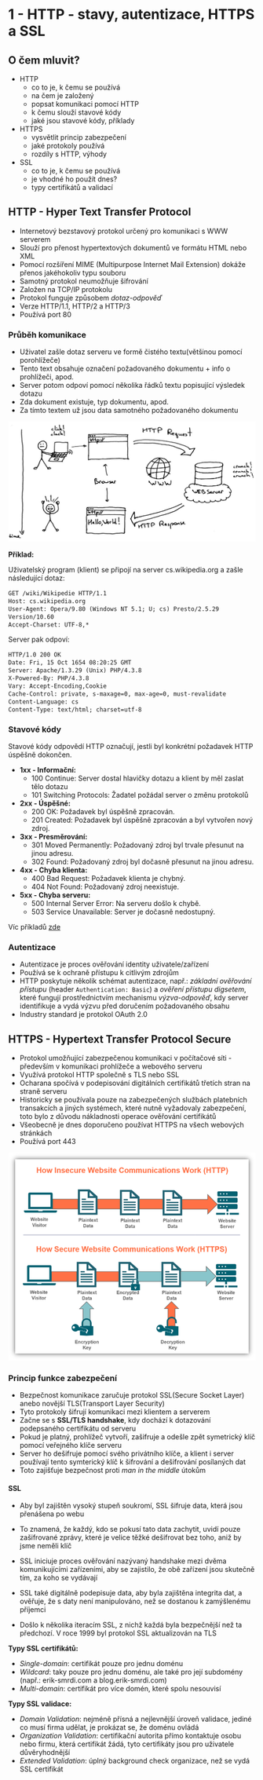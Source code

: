 # 1 - HTTP - stavy, autentizace, HTTPS a SSL

## O čem mluvit?
- HTTP
	- co to je, k čemu se používá
	- na čem je založený
	- popsat komunikaci pomocí HTTP
	- k čemu slouží stavové kódy
 	- jaké jsou stavové kódy, příklady
- HTTPS
	- vysvětlit princip zabezpečení
 	- jaké protokoly používá
	- rozdíly s HTTP, výhody
- SSL
	- co to je, k čemu se používá
	- je vhodné ho použít dnes?
	- typy certifikátů a validací

## HTTP - Hyper Text Transfer Protocol
- Internetový bezstavový protokol určený pro komunikaci s WWW serverem
- Slouží pro přenost hypertextových dokumentů ve formátu HTML nebo XML
- Pomocí rozšíření MIME (Multipurpose Internet Mail Extension) dokáže přenos jakéhokoliv typu souboru
- Samotný protokol neumožňuje šifrování
- Založen na TCP/IP protokolu
- Protokol funguje způsobem *dotaz-odpověď*
- Verze HTTP/1.1, HTTP/2 a HTTP/3
- Používá port 80

### Průběh komunikace
- Uživatel zašle dotaz serveru ve formě čistého textu(většinou pomocí porohlížeče)
- Tento text obsahuje označení požadovaného dokumentu + info o prohlížeči, apod.
- Server potom odpoví pomocí několika řádků textu popisující výsledek dotazu
- Zda dokument existuje, typ dokumentu, apod.
- Za tímto textem už jsou data samotného požadovaného dokumentu

![http_communication](../images/01_http.jpg)

**Příklad:**

Uživatelský program (klient) se připojí na server cs.wikipedia.org a zašle následující dotaz:

```
GET /wiki/Wikipedie HTTP/1.1
Host: cs.wikipedia.org
User-Agent: Opera/9.80 (Windows NT 5.1; U; cs) Presto/2.5.29 Version/10.60
Accept-Charset: UTF-8,*
```

Server pak odpoví:

```
HTTP/1.0 200 OK
Date: Fri, 15 Oct 1654 08:20:25 GMT
Server: Apache/1.3.29 (Unix) PHP/4.3.8
X-Powered-By: PHP/4.3.8
Vary: Accept-Encoding,Cookie
Cache-Control: private, s-maxage=0, max-age=0, must-revalidate
Content-Language: cs
Content-Type: text/html; charset=utf-8
```

### Stavové kódy
Stavové kódy odpovědí HTTP označují, jestli byl konkrétní požadavek HTTP úspěšně dokončen.

- **1xx - Informační:**
	- 100 Continue: Server dostal hlavičky dotazu a klient by měl zaslat tělo dotazu
	- 101 Switching Protocols: Žadatel požádal server o změnu protokolů
- **2xx - Úspěšné:**
    - 200 OK: Požadavek byl úspěšně zpracován.
    - 201 Created: Požadavek byl úspěšně zpracován a byl vytvořen nový zdroj.
- **3xx - Presměrování:**
    - 301 Moved Permanently: Požadovaný zdroj byl trvale přesunut na jinou adresu.
    - 302 Found: Požadovaný zdroj byl dočasně přesunut na jinou adresu.
- **4xx - Chyba klienta:**
    - 400 Bad Request: Požadavek klienta je chybný.
    - 404 Not Found: Požadovaný zdroj neexistuje.
- **5xx - Chyba serveru:**
    - 500 Internal Server Error: Na serveru došlo k chybě.
    - 503 Service Unavailable: Server je dočasně nedostupný.

Víc příkladů [zde](https://status.js.org/)
### Autentizace
- Autentizace je proces ověřování identity uživatele/zařízení 
- Používá se k ochraně přístupu k citlivým zdrojům
- HTTP poskytuje několik schémat autentizace, např.: *základní ověřování přístupu* (header `Authentication: Basic`) a *ověření přístupu digsetem*, které fungují prostřednictvím mechanismu *výzva-odpověď*, kdy server identifikuje a vydá výzvu před doručením požadovaného obsahu
- Industry standard je protokol OAuth 2.0


## HTTPS - Hypertext Transfer Protocol Secure
- Protokol umožňující zabezpečenou komunikaci v počítačové síti - především v komunikaci prohlížeče a webového serveru
- Využívá protokol HTTP společně s TLS nebo SSL
- Ocharana spočívá v podepisování digitálních certifikátů třetích stran na straně serveru
- Historicky se používala pouze na zabezpečených službách platebních transakcích a jiných systémech, které nutně vyžadovaly zabezpečení, toto bylo z důvodu nákladnosti operace ověřování certifikátů
- Všeobecně je dnes doporučeno používat HTTPS na všech webových stránkách
- Používá port 443

![https](../images/01_https.png)

### Princip funkce zabezpečení
- Bezpečnost komunikace zaručuje protokol SSL(Secure Socket Layer) anebo novější TLS(Transport Layer Security)
- Tyto protokoly šifrují komunikaci mezi klientem a serverem
- Začne se s **SSL/TLS handshake**, kdy dochází k dotazování podepsaného certifikátu od serveru
- Pokud je platný, prohlížeč vytvoří, zašifruje a odešle zpět symetrický klíč pomocí veřejného klíče serveru
- Server ho dešifruje pomocí svého privátního klíče, a klient i server používají tento symterický klíč k šifrování a dešifrování posílaných dat
- Toto zajišťuje bezpečnost proti *man in the middle* útokům

#### SSL
- Aby byl zajištěn vysoký stupeň soukromí, SSL šifruje data, která jsou přenášena po webu
- To znamená, že každý, kdo se pokusí tato data zachytit, uvidí pouze zašifrované zprávy, které je velice těžké dešifrovat bez toho, aniž by jsme neměli klíč
- SSL iniciuje proces ověřování nazývaný handshake mezi dvěma komunikujícími zařízeními, aby se zajistilo, že obě zařízení jsou skutečně tím, za koho se vydávají 
- SSL také digitálně podepisuje data, aby byla zajištěna integrita dat, a ověřuje, že s daty není manipulováno, než se dostanou k zamýšlenému příjemci

- Došlo k několika iteracím SSL, z nichž každá byla bezpečnější než ta předchozí. V roce 1999 byl protokol SSL aktualizován na TLS

**Typy SSL certifikátů:**

- *Single-domain*: certifikát pouze pro jednu doménu
- *Wildcard*: taky pouze pro jednu doménu, ale také pro její subdomény (např.: erik-smrdi.com a blog.erik-smrdi.com)
- *Multi-domain*: certifikát pro více domén, které spolu nesouvisí

**Typy SSL validace:**

- *Domain Validation*: nejméně přísná a nejlevnější úroveň validace, jediné co musí firma udělat, je prokázat se, že doménu ovládá
- *Organization Validation*: certifikační autorita přímo kontaktuje osobu nebo firmu, která certifikát žádá, tyto certifikáty jsou pro uživatele důvěryhodnější
- *Extended Validation*: úplný background check organizace, než se vydá SSL certifikát
